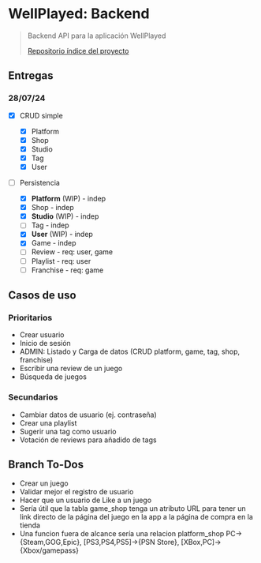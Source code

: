 # WellPlayed: Backend

> Backend API para la aplicación WellPlayed
>
> [Repositorio índice del proyecto](https://github.com/Maig0l/proyecto-dsw)

## Entregas

### 28/07/24

- [x] CRUD simple

  - [x] Platform
  - [x] Shop
  - [x] Studio
  - [x] Tag
  - [x] User

- [ ] Persistencia

  - [x] **Platform** (WIP) - indep
  - [x] Shop - indep
  - [x] **Studio** (WIP) - indep
  - [ ] Tag - indep
  - [x] **User** (WIP) - indep
  - [x] Game - indep
  - [ ] Review - req: user, game
  - [ ] Playlist - req: user
  - [ ] Franchise - req: game

## Casos de uso

### Prioritarios

- Crear usuario
- Inicio de sesión
- ADMIN: Listado y Carga de datos (CRUD platform, game, tag, shop, franchise)
- Escribir una review de un juego
- Búsqueda de juegos

### Secundarios

- Cambiar datos de usuario (ej. contraseña)
- Crear una playlist
- Sugerir una tag como usuario
- Votación de reviews para añadido de tags

## Branch To-Dos

- Crear un juego
- Validar mejor el registro de usuario
- Hacer que un usuario de Like a un juego
- Sería útil que la tabla game_shop tenga un atributo URL para tener un link directo de la página del juego en la app a la página de compra en la tienda
- Una funcion fuera de alcance sería una relacion platform_shop PC->{Steam,GOG,Epic}, [PS3,PS4,PS5]->{PSN Store}, [XBox,PC]->{Xbox/gamepass}
